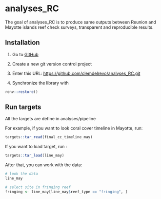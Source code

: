 
# analyses_RC

The goal of analyses_RC is to produce same outputs between Reunion and Mayotte 
islands reef check surveys, transparent and reproducible results.

## Installation

1. Go to [GitHub](https://github.com/clemdelrevo/analyses_RC)

2. Create a new git version control project

3. Enter this URL: https://github.com/clemdelrevo/analyses_RC.git

4. Synchronize the library with 

``` r
renv::restore()

```

## Run targets

All the targets are define in analyses/pipeline

For example, if you want to look coral cover timeline in Mayotte, run:

``` r
targets::tar_read(final_cc_timeline_may)

```

If you want to load target, run :

``` r
targets::tar_load(line_may)

```
After that, you can work with the data:

``` r
# look the data
line_may

# select site in fringing reef
fringing <- line_may[line_may$reef_type == "fringing", ]

```